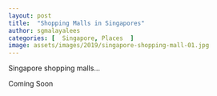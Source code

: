 ```yaml
---
layout: post
title:  "Shopping Malls in Singapores"
author: sgmalayalees
categories: [  Singapore, Places  ]
image: assets/images/2019/singapore-shopping-mall-01.jpg
---
```

Singapore shopping malls... 

Coming Soon